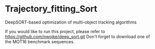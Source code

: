 # Trajectory_fitting_Sort
DeepSORT-based optimization of multi-object tracking algorithms

If you would like to run this project, please refer to https://github.com/nwojke/deep_sort.git
Don't forget to download one of the MOT16 benchmark sequences.

